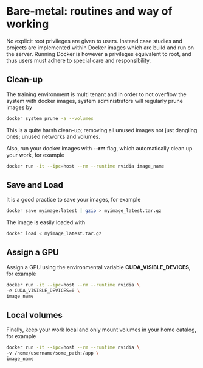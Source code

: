 
# Bare-metal: routines and way of working
No explicit root privileges are given to users. Instead case studies and projects are implemented within Docker images which are build and run on the server. Running Docker is however a privileges equivalent to root, and thus users must adhere to special care and responsibility. 

## Clean-up
The training environment is multi tenant and in order to not overflow the system with docker images, system administrators will regularly prune images by
````bash
docker system prune -a --volumes
````
This is a quite harsh clean-up; removing all unused images not just dangling ones; unused networks and volumes.

Also, run your docker images with **--rm** flag, which automatically clean up your work, for example
````bash
docker run -it --ipc=host --rm --runtime nvidia image_name
````

## Save and Load
It is a good practice to save your images, for example
````bash
docker save myimage:latest | gzip > myimage_latest.tar.gz
````
The image is easily loaded with
````bash
docker load < myimage_latest.tar.gz
````

## Assign a GPU
Assign a GPU using the environmental variable **CUDA_VISIBLE_DEVICES**, for example
````bash
docker run -it --ipc=host --rm --runtime nvidia \
-e CUDA_VISIBLE_DEVICES=0 \
image_name
````

## Local volumes
Finally, keep your work local and only mount volumes in your home catalog, for example 
````bash
docker run -it --ipc=host --rm --runtime nvidia \
-v /home/username/some_path:/app \
image_name
````
